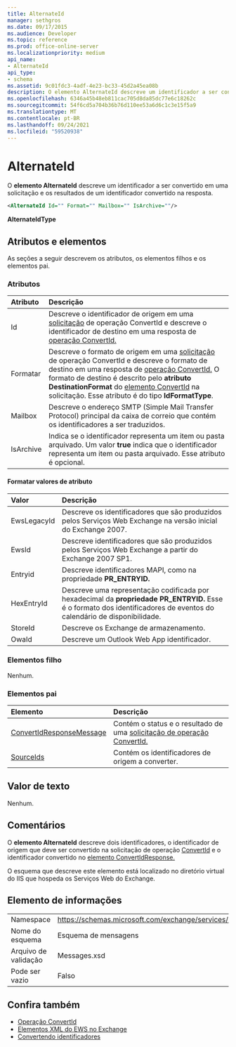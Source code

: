 ```yaml
---
title: AlternateId
manager: sethgros
ms.date: 09/17/2015
ms.audience: Developer
ms.topic: reference
ms.prod: office-online-server
ms.localizationpriority: medium
api_name:
- AlternateId
api_type:
- schema
ms.assetid: 9c01fdc3-4adf-4e23-bc33-45d2a45ea08b
description: O elemento AlternateId descreve um identificador a ser convertido em uma solicitação e os resultados de um identificador convertido na resposta.
ms.openlocfilehash: 6346a45b48eb811cac705d8da85dc77e6c18262c
ms.sourcegitcommit: 54f6cd5a704b36b76d110ee53a6d6c1c3e15f5a9
ms.translationtype: MT
ms.contentlocale: pt-BR
ms.lasthandoff: 09/24/2021
ms.locfileid: "59520938"
---
```

# <a name="alternateid"></a>AlternateId

O **elemento AlternateId** descreve um identificador a ser convertido em uma solicitação e os resultados de um identificador convertido na resposta. 
  
```XML
<AlternateId Id="" Format="" Mailbox="" IsArchive=""/>
```

 **AlternateIdType**
## <a name="attributes-and-elements"></a>Atributos e elementos

As seções a seguir descrevem os atributos, os elementos filhos e os elementos pai.
  
### <a name="attributes"></a>Atributos

|**Atributo**|**Descrição**|
|:-----|:-----|
|Id  <br/> |Descreve o identificador de origem em uma [solicitação](convertid-operation.md) de operação ConvertId e descreve o identificador de destino em uma resposta de [operação ConvertId.](convertid-operation.md)  <br/> |
|Formatar  <br/> |Descreve o formato de origem em uma [solicitação](convertid-operation.md) de operação ConvertId e descreve o formato de destino em uma resposta de [operação ConvertId.](convertid-operation.md) O formato de destino é descrito pelo **atributo DestinationFormat** do [elemento ConvertId](convertid.md) na solicitação. Esse atributo é do tipo **IdFormatType**.  <br/> |
|Mailbox  <br/> |Descreve o endereço SMTP (Simple Mail Transfer Protocol) principal da caixa de correio que contém os identificadores a ser traduzidos.  <br/> |
|IsArchive  <br/> |Indica se o identificador representa um item ou pasta arquivado. Um valor **true** indica que o identificador representa um item ou pasta arquivado. Esse atributo é opcional.  <br/> |
   
#### <a name="format-attribute-values"></a>Formatar valores de atributo

|**Valor**|**Descrição**|
|:-----|:-----|
|EwsLegacyId  <br/> |Descreve os identificadores que são produzidos pelos Serviços Web Exchange na versão inicial do Exchange 2007.  <br/> |
|EwsId  <br/> |Descreve identificadores que são produzidos pelos Serviços Web Exchange a partir do Exchange 2007 SP1.  <br/> |
|Entryid  <br/> |Descreve identificadores MAPI, como na propriedade **PR_ENTRYID.**  <br/> |
|HexEntryId  <br/> |Descreve uma representação codificada por hexadecimal da **propriedade PR_ENTRYID.** Esse é o formato dos identificadores de eventos do calendário de disponibilidade.  <br/> |
|StoreId  <br/> |Descreve os Exchange de armazenamento.  <br/> |
|OwaId  <br/> |Descreve um Outlook Web App identificador.  <br/> |
   
### <a name="child-elements"></a>Elementos filho

Nenhum.
  
### <a name="parent-elements"></a>Elementos pai

|**Elemento**|**Descrição**|
|:-----|:-----|
|[ConvertIdResponseMessage](convertidresponsemessage.md) <br/> |Contém o status e o resultado de uma [solicitação de operação ConvertId.](convertid-operation.md)  <br/> |
|[SourceIds](sourceids.md) <br/> |Contém os identificadores de origem a converter.  <br/> |
   
## <a name="text-value"></a>Valor de texto

Nenhum.
  
## <a name="remarks"></a>Comentários

O **elemento AlternateId** descreve dois identificadores, o identificador de origem que deve ser convertido na solicitação de operação [ConvertId](convertid-operation.md) e o identificador convertido no [elemento ConvertIdResponse.](convertidresponse.md) 
  
O esquema que descreve este elemento está localizado no diretório virtual do IIS que hospeda os Serviços Web do Exchange.
  
## <a name="element-information"></a>Elemento de informações

||||
|:-----|:-----|:-----|
|Namespace  <br/> |https://schemas.microsoft.com/exchange/services/2006/messages  <br/> |https://schemas.microsoft.com/exchange/services/2006/types  <br/> |
|Nome do esquema  <br/> |Esquema de mensagens  <br/> |Esquema de tipos  <br/> |
|Arquivo de validação  <br/> |Messages.xsd  <br/> |Types.xsd  <br/> |
|Pode ser vazio  <br/> |Falso  <br/> |False  <br/> |
   
## <a name="see-also"></a>Confira também

- [Operação ConvertId](convertid-operation.md)
- [Elementos XML do EWS no Exchange](ews-xml-elements-in-exchange.md)
- [Convertendo identificadores](https://msdn.microsoft.com/library/a5391746-b6ef-4f48-8fc8-8255258651aa%28Office.15%29.aspx)

